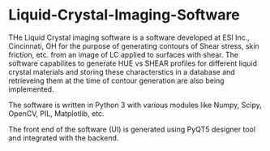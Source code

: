 # Liquid-Crystal-Imaging-Software

THe Liquid Crystal imaging software is a software developed at ESI Inc., Cincinnati, OH for the purpose of generating contours of Shear stress, skin friction, etc. from an image of LC applied to surfaces with shear. The software capabilites to generate HUE vs SHEAR profiles for different liquid crystal materials and storing these characterstics in a database and retrieveing them at the time of contour generation are also being implemented. 

The software is written in Python 3 with various modules like Numpy, Scipy, OpenCV, PIL, Matplotlib, etc.

The front end of the software (UI) is generated using PyQT5 designer tool and integrated with the backend.

